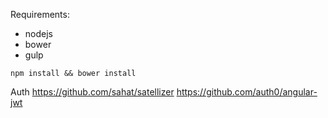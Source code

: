 Requirements:
* nodejs
* bower
* gulp

`npm install && bower install`


Auth
https://github.com/sahat/satellizer
https://github.com/auth0/angular-jwt
